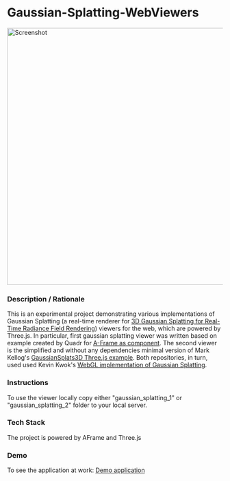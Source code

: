 # Gaussian-Splatting-WebViewers
<img alt="Screenshot" src="img/screenshot.jpg" width="600">

### **Description / Rationale**
This is an experimental project demonstrating various implementations of Gaussian Splatting (a real-time renderer for <a href="https://repo-sam.inria.fr/fungraph/3d-gaussian-splatting/">3D Gaussian Splatting for Real-Time Radiance Field Rendering</a>) viewers for the web, which are powered by Three.js. In particular, first gaussian splatting viewer was written based on example created by Quadr for <a href="https://github.com/quadjr/aframe-gaussian-splatting/tree/main">A-Frame as component</a>. The second viewer is the simplified and without any dependencies minimal version of Mark Kellog's <a href="https://github.com/mkkellogg/GaussianSplats3D">GaussianSplats3D Three.js example</a>. Both repositories, in turn, used  used Kevin Kwok's <a href="https://github.com/antimatter15/splat">WebGL implementation of Gaussian Splatting</a>.    

### **Instructions**
To use the viewer locally copy either "gaussian_splatting_1" or "gaussian_splatting_2" folder to your local server. 

### **Tech Stack**
The project is powered by AFrame and Three.js

### **Demo**
To see the application at work: [Demo application]()
